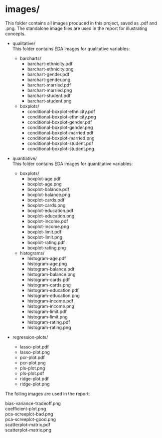 # images/   
This folder contains all images produced in this project, saved as .pdf and .png. The standalone image files are used in the report for illustrating concepts.

+ qualitative/  
This folder contains EDA images for qualitative variables:  

  + barcharts/
    + barchart-ethnicity.pdf  
    + barchart-ethnicity.png  
    + barchart-gender.pdf  
    + barchart-gender.png  
    + barchart-married.pdf  
    + barchart-married.png  
    + barchart-student.pdf  
    + barchart-student.png  
  + boxplots/  
    + conditional-boxplot-ethnicity.pdf  
    + conditional-boxplot-ethnicity.png
    + conditional-boxplot-gender.pdf  
    + conditional-boxplot-gender.png 
    + conditional-boxplot-married.pdf  
    + conditional-boxplot-married.png
    + conditional-boxplot-student.pdf  
    + conditional-boxplot-student.png  
+ quantiative/  
This folder contains EDA images for quantitative variables:  


  + boxplots/  
    +  boxplot-age.pdf  
    +  boxplot-age.png  
    +  boxplot-balance.pdf  
    +  boxplot-balance.png  
    +  boxplot-cards.pdf  
    +  boxplot-cards.png  
    +  boxplot-education.pdf
    +  boxplot-education.png
    +  boxplot-income.pdf  
    +  boxplot-income.png  
    +  boxplot-limit.pdf  
    +  boxplot-limit.png
    +  boxplot-rating.pdf  
    +  boxplot-rating.png
  + histograms/   
    +  histogram-age.pdf  
    +  histogram-age.png  
    +  histogram-balance.pdf  
    +  histogram-balance.png  
    +  histogram-cards.pdf  
    +  histogram-cards.png  
    +  histogram-education.pdf
    +  histogram-education.png
    +  histogram-income.pdf  
    +  histogram-income.png  
    +  histogram-limit.pdf  
    +  histogram-limit.png
    +  histogram-rating.pdf  
    +  histogram-rating.png
+ regression-plots/  
  + lasso-plot.pdf
  + lasso-plot.png  
  + pcr-plot.pdf  
  + pcr-plot.png  
  + pls-plot.png      
  + pls-plot.pdf    
  + ridge-plot.pdf
  + ridge-plot.png  
  
The folling images are used in the report:  
    
bias-variance-tradeoff.png   
coefficient-plot.png    
pca-screeplot-bad.png   
pca-screeplot-good.png   
scatterplot-matrix.pdf   
scatterplot-matrix.png   
  